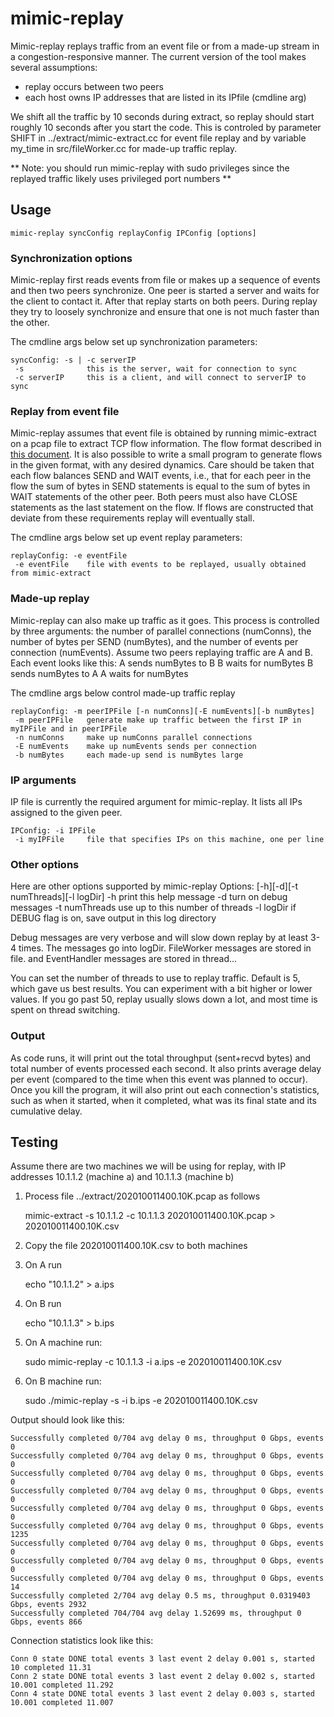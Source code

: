 # mimic-replay

Mimic-replay replays traffic from an event file or from a made-up stream in
a congestion-responsive manner. The current version of the tool makes several assumptions:
* replay occurs between two peers
* each host owns IP addresses that are listed in its IPfile (cmdline arg)

We shift all the traffic by 10 seconds during extract, so replay should start roughly
10 seconds after you start the code. This is controled by parameter SHIFT in ../extract/mimic-extract.cc
for event file replay and by variable my_time in src/fileWorker.cc for made-up traffic replay.

** Note: you should run mimic-replay with sudo privileges since the replayed traffic
likely uses privileged port numbers **

## Usage

    mimic-replay syncConfig replayConfig IPConfig [options]

### Synchronization options

Mimic-replay first reads events from file or makes up a sequence of events
and then two peers synchronize. One peer is started a server and waits for
the client to contact it. After that replay starts on both peers. During
replay they try to loosely synchronize and ensure that one is not much
faster than the other.

The cmdline args below set up synchronization parameters:

    syncConfig: -s | -c serverIP
     -s              this is the server, wait for connection to sync
     -c serverIP     this is a client, and will connect to serverIP to sync

### Replay from event file

Mimic-replay assumes that event file is obtained by running mimic-extract
on a pcap file to extract TCP flow information. The flow format described
in [this document](../README.md). It is also possible to write a small program
to generate flows in the given format, with any desired dynamics. Care should
be taken that each flow balances SEND and WAIT events, i.e., that for each peer in
the flow the sum of bytes in SEND statements is equal to the sum of bytes in
WAIT statements of the other peer. Both peers must also have CLOSE statements
as the last statement on the flow. If flows are constructed that deviate from
these requirements replay will eventually stall.

The cmdline args below set up event replay parameters:

    replayConfig: -e eventFile 
     -e eventFile    file with events to be replayed, usually obtained from mimic-extract

### Made-up replay

Mimic-replay can also make up traffic as it goes. This process is controlled by three
arguments: the number of parallel connections (numConns), the number of bytes per SEND
(numBytes), and the number of events per connection (numEvents). Assume two peers
replaying traffic are A and B. Each event looks like this:
  A sends numBytes to B
  B waits for numBytes
  B sends numBytes to A
  A waits for numBytes

The cmdline args below control made-up traffic replay

    replayConfig: -m peerIPFile [-n numConns][-E numEvents][-b numBytes]
     -m peerIPFile   generate make up traffic between the first IP in myIPFile and in peerIPFile
     -n numConns     make up numConns parallel connections
     -E numEvents    make up numEvents sends per connection
     -b numBytes     each made-up send is numBytes large

### IP arguments

IP file is currently the required argument for mimic-replay. It lists all IPs assigned to
the given peer. 

    IPConfig: -i IPFile
     -i myIPFile     file that specifies IPs on this machine, one per line

### Other options

Here are other options supported by mimic-replay
    Options: [-h][-d][-t numThreads][-l logDir]
     -h              print this help message
     -d              turn on debug messages
     -t numThreads   use up to this number of threads
     -l logDir       if DEBUG flag is on, save output in this log directory

Debug messages are very verbose and will slow down replay by at least 3-4 times.
The messages go into logDir. FileWorker messages are stored in file.<hostname>
and EventHandler messages are stored in thread.<hostname>.<threadnum>.

You can set the number of threads to use to replay traffic. Default is 5, which
gave us best results. You can experiment with a bit higher or lower values. If you
go past 50, replay usually slows down a lot, and most time is spent on thread
switching.

### Output

As code runs, it will print out the total throughput (sent+recvd bytes) and
total number of events processed each second. It also prints average
delay per event (compared to the time when this event was planned to occur).
Once you kill the program, it will also print out each connection's statistics,
such as when it started, when it completed, what was its final state and
its cumulative delay.

## Testing

Assume there are two machines we will be using for replay, with IP addresses
10.1.1.2 (machine a) and 10.1.1.3 (machine b)

1. Process file ../extract/202010011400.10K.pcap as follows

    mimic-extract -s 10.1.1.2 -c 10.1.1.3 202010011400.10K.pcap > 202010011400.10K.csv

2. Copy the file 202010011400.10K.csv to both machines

3. On A run

   echo "10.1.1.2" > a.ips

4. On B run

   echo "10.1.1.3" > b.ips

5. On A machine run:

    sudo mimic-replay -c 10.1.1.3 -i a.ips -e 202010011400.10K.csv 

6. On B machine run:

    sudo ./mimic-replay -s -i b.ips -e 202010011400.10K.csv

Output should look like this:

    Successfully completed 0/704 avg delay 0 ms, throughput 0 Gbps, events 0
    Successfully completed 0/704 avg delay 0 ms, throughput 0 Gbps, events 0
    Successfully completed 0/704 avg delay 0 ms, throughput 0 Gbps, events 0
    Successfully completed 0/704 avg delay 0 ms, throughput 0 Gbps, events 0
    Successfully completed 0/704 avg delay 0 ms, throughput 0 Gbps, events 0
    Successfully completed 0/704 avg delay 0 ms, throughput 0 Gbps, events 1235
    Successfully completed 0/704 avg delay 0 ms, throughput 0 Gbps, events 0
    Successfully completed 0/704 avg delay 0 ms, throughput 0 Gbps, events 0
    Successfully completed 0/704 avg delay 0 ms, throughput 0 Gbps, events 14
    Successfully completed 2/704 avg delay 0.5 ms, throughput 0.0319403 Gbps, events 2932
    Successfully completed 704/704 avg delay 1.52699 ms, throughput 0 Gbps, events 866

Connection statistics look like this:

    Conn 0 state DONE total events 3 last event 2 delay 0.001 s, started 10 completed 11.31
    Conn 2 state DONE total events 3 last event 2 delay 0.002 s, started 10.001 completed 11.292
    Conn 4 state DONE total events 3 last event 2 delay 0.003 s, started 10.001 completed 11.007
   







